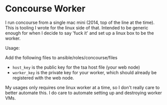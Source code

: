 # Concourse Worker

I run concourse from a single mac mini (2014, top of the line at the time). This is tooling I wrote for the linux side of that. Intended to be generic enough for when I decide to say 'fuck it' and set up a linux box to be the worker.

Usage:

Add the following files to ansible/roles/concourse/files

- `host_key` is the public key for the tsa host file (your web node)
- `worker_key` is the private key for your worker, which should already be registered with the web node.

My usages only requires one linux worker at a time, so I don't really care to better automate this. I do care to automate setting up and destroying worker VMs.

